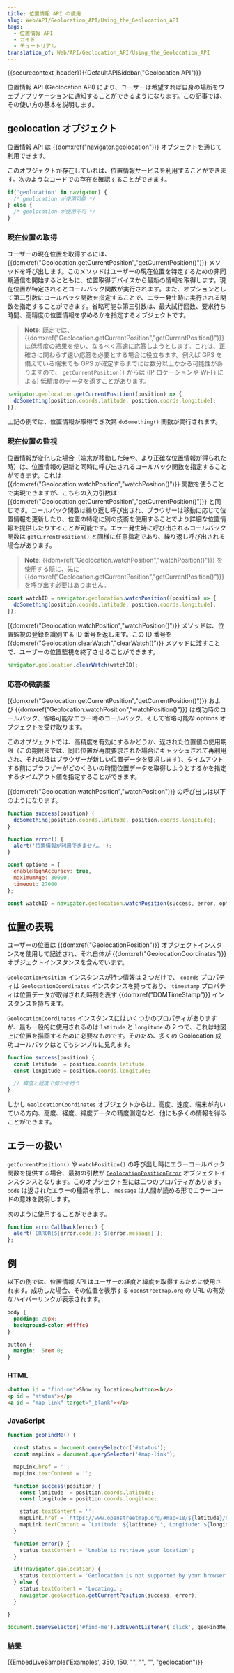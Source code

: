 ```yaml
---
title: 位置情報 API の使用
slug: Web/API/Geolocation_API/Using_the_Geolocation_API
tags:
  - 位置情報 API
  - ガイド
  - チュートリアル
translation_of: Web/API/Geolocation_API/Using_the_Geolocation_API
---
```

{{securecontext_header}}{{DefaultAPISidebar("Geolocation API")}}

位置情報 API (Geolocation API) により、ユーザーは希望すれば自身の場所をウェブアプリケーションに通知することができるようになります。この記事では、その使い方の基本を説明します。

## geolocation オブジェクト

[位置情報 API](/ja/docs/Web/API/Geolocation) は {{domxref("navigator.geolocation")}} オブジェクトを通じて利用できます。

このオブジェクトが存在していれば、位置情報サービスを利用することができます。次のようなコードでの存在を確認することができます。

```js
if('geolocation' in navigator) {
  /* geolocation が使用可能 */
} else {
  /* geolocation が使用不可 */
}
```

### 現在位置の取得

ユーザーの現在位置を取得するには、 {{domxref("Geolocation.getCurrentPosition","getCurrentPosition()")}} メソッドを呼び出します。このメソッドはユーザーの現在位置を特定するための非同期通信を開始するとともに、位置取得デバイスから最新の情報を取得します。現在位置が特定されるとコールバック関数が実行されます。また、オプションとして第二引数にコールバック関数を指定することで、エラー発生時に実行される関数を指定することができます。省略可能な第三引数は、最大試行回数、要求待ち時間、高精度の位置情報を求めるかを指定するオブジェクトです。

> **Note:** 既定では、 {{domxref("Geolocation.getCurrentPosition","getCurrentPosition()")}} は低精度の結果を使い、なるべく高速に応答しようとします。これは、正確さに関わらず速い応答を必要とする場合に役立ちます。例えば GPS を備えている端末でも GPS が確定するまでには数分以上かかる可能性がありますので、 `getCurrentPosition()` からは (IP ロケーションや Wi-Fi による) 低精度のデータを返すことがあります。

```js
navigator.geolocation.getCurrentPosition((position) => {
  doSomething(position.coords.latitude, position.coords.longitude);
});
```

上記の例では、位置情報が取得でき次第 `doSomething()` 関数が実行されます。

### 現在位置の監視

位置情報が変化した場合（端末が移動した時や、より正確な位置情報が得られた時）は、位置情報の更新と同時に呼び出されるコールバック関数を指定することができます。これは {{domxref("Geolocation.watchPosition","watchPosition()")}} 関数を使うことで実現できますが、こちらの入力引数は {{domxref("Geolocation.getCurrentPosition","getCurrentPosition()")}} と同じです。コールバック関数は繰り返し呼び出され、ブラウザーは移動に応じて位置情報を更新したり、位置の特定に別の技術を使用することでより詳細な位置情報を提供したりすることが可能です。エラー発生時に呼び出されるコールバック関数は `getCurrentPosition()` と同様に任意指定であり、繰り返し呼び出される場合があります。

> **Note:** {{domxref("Geolocation.watchPosition","watchPosition()")}} を使用する際に、先に {{domxref("Geolocation.getCurrentPosition","getCurrentPosition()")}} を呼び出す必要はありません。

```js
const watchID = navigator.geolocation.watchPosition((position) => {
  doSomething(position.coords.latitude, position.coords.longitude);
});
```

{{domxref("Geolocation.watchPosition","watchPosition()")}} メソッドは、位置監視の登録を識別する ID 番号を返します。この ID 番号を {{domxref("Geolocation.clearWatch","clearWatch()")}} メソッドに渡すことで、ユーザーの位置監視を終了させることができます。

```js
navigator.geolocation.clearWatch(watchID);
```

### 応答の微調整

{{domxref("Geolocation.getCurrentPosition","getCurrentPosition()")}} および {{domxref("Geolocation.watchPosition","watchPosition()")}} は成功時のコールバック、省略可能なエラー時のコールバック、そして省略可能な options オブジェクトを受け取ります。

このオブジェクトでは、高精度を有効にするかどうか、返された位置値の使用期限（この期限までは、同じ位置が再度要求された場合にキャッシュされて再利用され、それ以降はブラウザーが新しい位置データを要求します）、タイムアウトする前にブラウザーがどのくらいの時間位置データを取得しようとするかを指定するタイムアウト値を指定することができます。

{{domxref("Geolocation.watchPosition","watchPosition")}} の呼び出しは以下のようになります。

```js
function success(position) {
  doSomething(position.coords.latitude, position.coords.longitude);
}

function error() {
  alert('位置情報が利用できません。');
}

const options = {
  enableHighAccuracy: true,
  maximumAge: 30000,
  timeout: 27000
};

const watchID = navigator.geolocation.watchPosition(success, error, options);
```

## 位置の表現

ユーザーの位置は {{domxref("GeolocationPosition")}} オブジェクトインスタンスを使用して記述され、それ自体が {{domxref("GeolocationCoordinates")}} オブジェクトインスタンスを含んでいます。

`GeolocationPosition` インスタンスが持つ情報は 2 つだけで、 `coords` プロパティは `GeolocationCoordinates` インスタンスを持っており、 `timestamp` プロパティは位置データが取得された時刻を表す {{domxref("DOMTimeStamp")}} インスタンスを持ちます。

`GeolocationCoordinates` インスタンスにはいくつかのプロパティがありますが、最も一般的に使用されるのは `latitude` と `longitude` の 2 つで、これは地図上に位置を描画するために必要なものです。そのため、多くの Geolocation 成功コールバックはとてもシンプルに見えます。

```js
function success(position) {
  const latitude  = position.coords.latitude;
  const longitude = position.coords.longitude;

  // 緯度と経度で何かを行う
}
```

しかし `GeolocationCoordinates` オブジェクトからは、高度、速度、端末が向いている方向、高度、経度、緯度データの精度測定など、他にも多くの情報を得ることができます。

## エラーの扱い

`getCurrentPosition()` や `watchPosition()` の呼び出し時にエラーコールバック関数を提供する場合、最初の引数が [`GeolocationPositionError`](/ja/docs/Web/API/GeolocationPositionError) オブジェクトインスタンスとなります。このオブジェクト型には二つのプロパティがあります。 `code` は返されたエラーの種類を示し、 `message` は人間が読める形でエラーコードの意味を説明します。

次のように使用することができます。

```js
function errorCallback(error) {
  alert(`ERROR(${error.code}): ${error.message}`);
};
```

## 例

以下の例では、位置情報 API はユーザーの経度と緯度を取得するために使用されます。成功した場合、その位置を表示する `openstreetmap.org` の URL の有効なハイパーリンクが表示されます。

```css hidden
body {
  padding: 20px;
  background-color:#ffffc9
}

button {
  margin: .5rem 0;
}
```

### HTML

```html
<button id = "find-me">Show my location</button><br/>
<p id = "status"></p>
<a id = "map-link" target="_blank"></a>
```

### JavaScript

```js
function geoFindMe() {

  const status = document.querySelector('#status');
  const mapLink = document.querySelector('#map-link');

  mapLink.href = '';
  mapLink.textContent = '';

  function success(position) {
    const latitude  = position.coords.latitude;
    const longitude = position.coords.longitude;

    status.textContent = '';
    mapLink.href = `https://www.openstreetmap.org/#map=18/${latitude}/${longitude}`;
    mapLink.textContent = `Latitude: ${latitude} °, Longitude: ${longitude} °`;
  }

  function error() {
    status.textContent = 'Unable to retrieve your location';
  }

  if(!navigator.geolocation) {
    status.textContent = 'Geolocation is not supported by your browser';
  } else {
    status.textContent = 'Locating…';
    navigator.geolocation.getCurrentPosition(success, error);
  }

}

document.querySelector('#find-me').addEventListener('click', geoFindMe);
```

### 結果

{{EmbedLiveSample('Examples', 350, 150, "", "", "", "geolocation")}}
